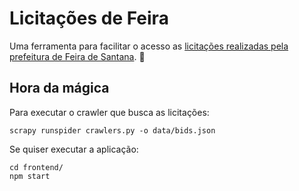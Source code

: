 # Licitações de Feira

Uma ferramenta para facilitar o acesso as [licitações realizadas pela
prefeitura de Feira de Santana](http://www.feiradesantana.ba.gov.br/servicos.asp?id=2&s=a&cat=PMFS&dt=01-2017&link=seadm/licitacoes.asp). 🏦

## Hora da mágica

Para executar o crawler que busca as licitações:

`scrapy runspider crawlers.py -o data/bids.json`

Se quiser executar a aplicação:

```
cd frontend/
npm start
```
